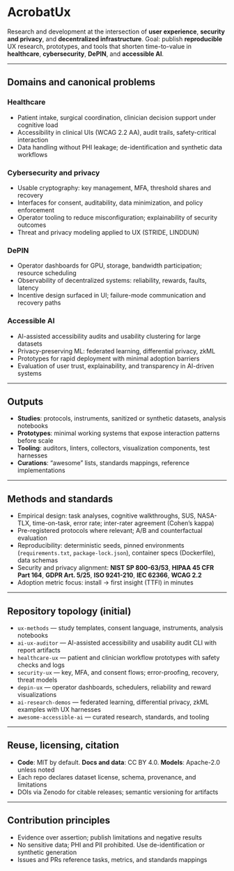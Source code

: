 # AcrobatUx

Research and development at the intersection of **user experience**, **security and privacy**, and **decentralized infrastructure**.
Goal: publish **reproducible** UX research, prototypes, and tools that shorten time-to-value in **healthcare**, **cybersecurity**, **DePIN**, and **accessible AI**.

---

## Domains and canonical problems

### Healthcare

* Patient intake, surgical coordination, clinician decision support under cognitive load
* Accessibility in clinical UIs (WCAG 2.2 AA), audit trails, safety-critical interaction
* Data handling without PHI leakage; de-identification and synthetic data workflows

### Cybersecurity and privacy

* Usable cryptography: key management, MFA, threshold shares and recovery
* Interfaces for consent, auditability, data minimization, and policy enforcement
* Operator tooling to reduce misconfiguration; explainability of security outcomes
* Threat and privacy modeling applied to UX (STRIDE, LINDDUN)

### DePIN

* Operator dashboards for GPU, storage, bandwidth participation; resource scheduling
* Observability of decentralized systems: reliability, rewards, faults, latency
* Incentive design surfaced in UI; failure-mode communication and recovery paths

### Accessible AI

* AI-assisted accessibility audits and usability clustering for large datasets
* Privacy-preserving ML: federated learning, differential privacy, zkML
* Prototypes for rapid deployment with minimal adoption barriers
* Evaluation of user trust, explainability, and transparency in AI-driven systems

---

## Outputs

* **Studies**: protocols, instruments, sanitized or synthetic datasets, analysis notebooks
* **Prototypes**: minimal working systems that expose interaction patterns before scale
* **Tooling**: auditors, linters, collectors, visualization components, test harnesses
* **Curations**: “awesome” lists, standards mappings, reference implementations

---

## Methods and standards

* Empirical design: task analyses, cognitive walkthroughs, SUS, NASA-TLX, time-on-task, error rate; inter-rater agreement (Cohen’s kappa)
* Pre-registered protocols where relevant; A/B and counterfactual evaluation
* Reproducibility: deterministic seeds, pinned environments (`requirements.txt`, `package-lock.json`), container specs (Dockerfile), data schemas
* Security and privacy alignment: **NIST SP 800-63/53**, **HIPAA 45 CFR Part 164**, **GDPR Art. 5/25**, **ISO 9241-210**, **IEC 62366**, **WCAG 2.2**
* Adoption metric focus: install → first insight (TTFI) in minutes

---

## Repository topology (initial)

* `ux-methods` — study templates, consent language, instruments, analysis notebooks
* `ai-ux-auditor` — AI-assisted accessibility and usability audit CLI with report artifacts
* `healthcare-ux` — patient and clinician workflow prototypes with safety checks and logs
* `security-ux` — key, MFA, and consent flows; error-proofing, recovery, threat models
* `depin-ux` — operator dashboards, schedulers, reliability and reward visualizations
* `ai-research-demos` — federated learning, differential privacy, zkML examples with UX harnesses
* `awesome-accessible-ai` — curated research, standards, and tooling

---

## Reuse, licensing, citation

* **Code**: MIT by default. **Docs and data**: CC BY 4.0. **Models**: Apache-2.0 unless noted
* Each repo declares dataset license, schema, provenance, and limitations
* DOIs via Zenodo for citable releases; semantic versioning for artifacts

---

## Contribution principles

* Evidence over assertion; publish limitations and negative results
* No sensitive data; PHI and PII prohibited. Use de-identification or synthetic generation
* Issues and PRs reference tasks, metrics, and standards mappings
